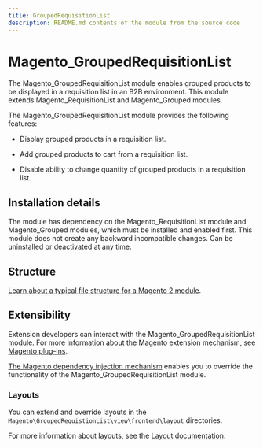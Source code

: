 ```yaml
---
title: GroupedRequisitionList
description: README.md contents of the module from the source code
---
```


# Magento_GroupedRequisitionList

The Magento_GroupedRequisitionList module enables grouped products to be displayed in a requisition list in an B2B environment. This module extends Magento_RequisitionList and Magento_Grouped modules.

The Magento_GroupedRequisitionList module provides the following features:

* Display grouped products in a requisition list.

* Add grouped products to cart from a requisition list.

* Disable ability to change quantity of grouped products in a requisition list.

## Installation details

The module has dependency on the Magento_RequisitionList module and Magento_Grouped modules, which must be installed and enabled first. This module does not create any backward incompatible changes. Can be uninstalled or deactivated at any time.

## Structure

[Learn about a typical file structure for a Magento 2 module](https://devdocs.magento.com/guides/v2.4/extension-dev-guide/build/module-file-structure.html).

## Extensibility

Extension developers can interact with the Magento_GroupedRequisitionList module. For more information about the Magento extension mechanism, see [Magento plug-ins](https://devdocs.magento.com/guides/v2.4/extension-dev-guide/plugins.html).

[The Magento dependency injection mechanism](https://devdocs.magento.com/guides/v2.4/extension-dev-guide/depend-inj.html) enables you to override the functionality of the Magento_GroupedRequisitionList module.

### Layouts

You can extend and override layouts in the `Magento\GroupedRequistionList\view\frontend\layout` directories.

For more information about layouts, see the [Layout documentation](https://devdocs.magento.com/guides/v2.4/frontend-dev-guide/layouts/layout-overview.html).
